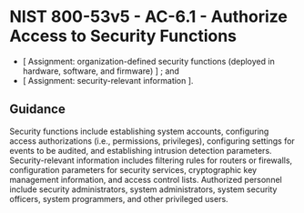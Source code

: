 # NIST 800-53v5 - AC-6.1 - Authorize Access to Security Functions
-  \[ Assignment: organization-defined security functions (deployed in hardware, software, and firmware) \] ; and
-  \[ Assignment: security-relevant information \].
## Guidance
Security functions include establishing system accounts, configuring access authorizations (i.e., permissions, privileges), configuring settings for events to be audited, and establishing intrusion detection parameters. Security-relevant information includes filtering rules for routers or firewalls, configuration parameters for security services, cryptographic key management information, and access control lists. Authorized personnel include security administrators, system administrators, system security officers, system programmers, and other privileged users.